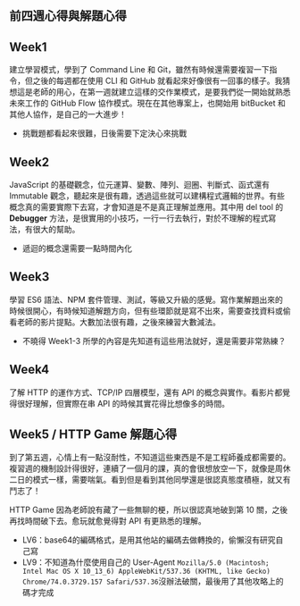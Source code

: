 ## 前四週心得與解題心得

## Week1
建立學習模式，學到了 Command Line 和 Git，雖然有時候還需要複習一下指令，但之後的每週都在使用 CLI 和 GitHub 就看起來好像很有一回事的樣子。我猜想這是老師的用心，在第一週就建立這樣的交作業模式，是要我們從一開始就熟悉未來工作的 GitHub Flow 協作模式。現在在其他專案上，也開始用 bitBucket 和其他人協作，是自己的一大進步！

- 挑戰題都看起來很難，日後需要下定決心來挑戰

## Week2
JavaScript 的基礎觀念，位元運算、變數、陣列、迴圈、判斷式、函式還有 Immutable 觀念，聽起來是很有趣，透過這些就可以建構程式邏輯的世界。有些概念真的需要實際下去寫，才會知道是不是真正理解並應用。其中用 del tool 的 **Debugger** 方法，是很實用的小技巧，一行一行去執行，對於不理解的程式寫法，有很大的幫助。

- 遞迴的概念還需要一點時間內化

## Week3
學習 ES6 語法、NPM 套件管理、測試，等級又升級的感覺。寫作業解題出來的時候很開心，有時候知道解題方向，但有些環節就是寫不出來，需要查找資料或偷看老師的影片提點。大數加法很有趣，之後來練習大數減法。

- 不曉得 Week1-3 所學的內容是先知道有這些用法就好，還是需要非常熟練？

## Week4
了解 HTTP 的運作方式、TCP/IP 四層模型，還有 API 的概念與實作。看影片都覺得很好理解，但實際在串 API 的時候其實花得比想像多的時間。

## Week5 / HTTP Game 解題心得
到了第五週，心情上有一點沒耐性，不知道這些東西是不是工程師養成都需要的。複習週的機制設計得很好，連續了一個月的課，真的會很想放空一下，就像是周休二日的模式一樣，需要喘氣。看到但是看到其他同學還是很認真態度積極，就又有鬥志了！

HTTP Game 因為老師說有藏了一些無聊的梗，所以很認真地破到第 10 關，之後再找時間破下去。愈玩就愈覺得對 API 有更熟悉的理解。

- LV6：base64的編碼格式，是用其他站的編碼去做轉換的，偷懶沒有研究自己寫
- LV9：不知道為什麼使用自己的 User-Agent `Mozilla/5.0 (Macintosh; Intel Mac OS X 10_13_6) AppleWebKit/537.36 (KHTML, like Gecko) Chrome/74.0.3729.157 Safari/537.36`沒辦法破關，最後用了其他攻略上的碼才完成

